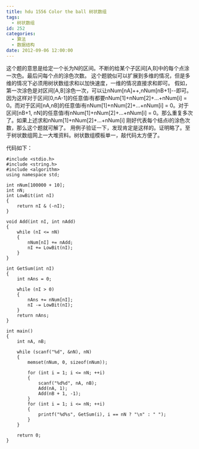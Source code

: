 ```yaml
---
title: hdu 1556 Color the ball 树状数组
tags:
  - 树状数组
id: 252
categories:
  - 算法
  - 数据结构
date: 2012-09-06 12:00:00
---
```


这个题的意思是给定一个长为N的区间。不断的给某个子区间[A,B]中的每个点涂一次色。最后问每个点的涂色次数。
这个题貌似可以扩展到多维的情况，但是多维的情况下必须用树状数组求和以加快速度，一维的情况直接求和即可。
假如，第一次涂色是对区间[A,B]涂色一次，可以让nNum[nA]++,nNum[nB+1]--即可。因为这样对于区间[0,nA-1]的任意值i有都要nNum[1]+nNum[2]+...+nNum[i] = 0。而对于区间[nA,nB]的任意值i有nNum[1]+nNum[2]+...+nNum[i] = 0。对于区间[nB+1, nN]的任意值i有nNum[1]+nNum[2]+...+nNum[i] = 0。那么重复多次了。如果上述求和nNum[1]+nNum[2]+...+nNum[i] 刚好代表每个结点i的涂色次数，那么这个题就可解了。
用例子验证一下，发现肯定是这样的。证明略了。至于树状数组网上一大堆资料。树状数组模板单一，敲代码太方便了。

代码如下：
``` stylus
#include <stdio.h>
#include <string.h>
#include <algorithm>
using namespace std;

int nNum[100000 + 10];
int nN;
int LowBit(int nI)
{
    return nI & (-nI);
}

void Add(int nI, int nAdd)
{
    while (nI <= nN)
    {
        nNum[nI] += nAdd;
        nI += LowBit(nI);
    }
}

int GetSum(int nI)
{
    int nAns = 0;

    while (nI > 0)
    {
        nAns += nNum[nI];
        nI -= LowBit(nI);
    }
    return nAns;
}

int main()
{
    int nA, nB;

    while (scanf("%d", &nN), nN)
    {
        memset(nNum, 0, sizeof(nNum));

        for (int i = 1; i <= nN; ++i)
        {
            scanf("%d%d", nA, nB);
            Add(nA, 1);
            Add(nB + 1, -1);
        }
        for (int i = 1; i <= nN; ++i)
        {
            printf("%d%s", GetSum(i), i == nN ? "\n" : " ");
        }
    }

    return 0;
}
```